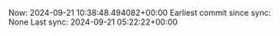 Now: 2024-09-21 10:38:48.494082+00:00 Earliest commit since sync: None Last sync: 2024-09-21 05:22:22+00:00
